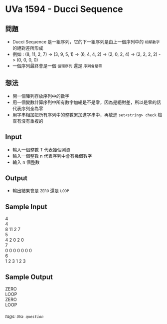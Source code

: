 
# UVa 1594 - Ducci Sequence

## 問題
* Ducci Sequence 是一組序列，它的下一組序列是由上一個序列中的 `相鄰數字` 的絕對差所形成
* 例如 :  (8, 11, 2, 7) -> (3, 9, 5, 1) -> (6, 4, 4, 2) -> (2, 0, 2, 4) -> (2, 2, 2, 2) -> (0, 0, 0, 0)
* 一個序列最終會是一個 `循環序列` 還是 `序列會是零`

## 想法
* 開一個陣列存放序列中的數字
* 用一個變數計算序列中所有數字加總是不是零，因為是絕對差，所以是零的話代表序列全為零
* 用字串相加把所有序列中的整數累加進字串中，再放進 `set<string> check` 檢查有沒有重複的

## Input
* 輸入一個整數 T 代表幾個測資 
* 輸入一個整數 n 代表序列中會有幾個數字
* 輸入 n 個整數

## Output
* 輸出結果會是 `ZERO` 還是 `LOOP`

## Sample Input
4  
4  
8 11 2 7  
5  
4 2 0 2 0  
7  
0 0 0 0 0 0 0  
6  
1 2 3 1 2 3  

## Sample Output  
ZERO  
LOOP  
ZERO  
LOOP  

###### tags: `UVa question`